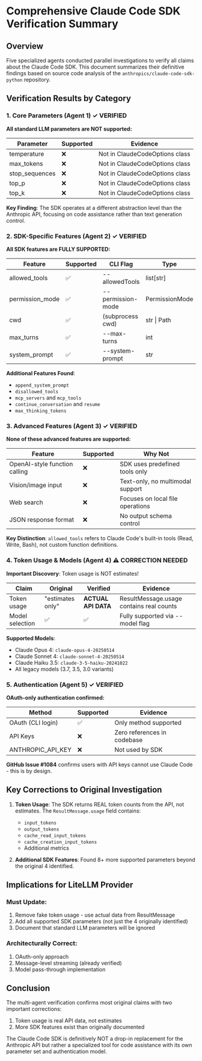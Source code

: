 # Comprehensive Claude Code SDK Verification Summary

## Overview

Five specialized agents conducted parallel investigations to verify all claims about the Claude Code SDK. This document summarizes their definitive findings based on source code analysis of the `anthropics/claude-code-sdk-python` repository.

## Verification Results by Category

### 1. Core Parameters (Agent 1) ✓ VERIFIED

**All standard LLM parameters are NOT supported:**

| Parameter | Supported | Evidence |
|-----------|-----------|----------|
| temperature | ❌ | Not in ClaudeCodeOptions class |
| max_tokens | ❌ | Not in ClaudeCodeOptions class |
| stop_sequences | ❌ | Not in ClaudeCodeOptions class |
| top_p | ❌ | Not in ClaudeCodeOptions class |
| top_k | ❌ | Not in ClaudeCodeOptions class |

**Key Finding**: The SDK operates at a different abstraction level than the Anthropic API, focusing on code assistance rather than text generation control.

### 2. SDK-Specific Features (Agent 2) ✓ VERIFIED

**All SDK features are FULLY SUPPORTED:**

| Feature | Supported | CLI Flag | Type |
|---------|-----------|----------|------|
| allowed_tools | ✅ | --allowedTools | list[str] |
| permission_mode | ✅ | --permission-mode | PermissionMode |
| cwd | ✅ | (subprocess cwd) | str \| Path |
| max_turns | ✅ | --max-turns | int |
| system_prompt | ✅ | --system-prompt | str |

**Additional Features Found**:
- `append_system_prompt`
- `disallowed_tools`
- `mcp_servers` and `mcp_tools`
- `continue_conversation` and `resume`
- `max_thinking_tokens`

### 3. Advanced Features (Agent 3) ✓ VERIFIED

**None of these advanced features are supported:**

| Feature | Supported | Why Not |
|---------|-----------|---------|
| OpenAI-style function calling | ❌ | SDK uses predefined tools only |
| Vision/image input | ❌ | Text-only, no multimodal support |
| Web search | ❌ | Focuses on local file operations |
| JSON response format | ❌ | No output schema control |

**Key Distinction**: `allowed_tools` refers to Claude Code's built-in tools (Read, Write, Bash), not custom function definitions.

### 4. Token Usage & Models (Agent 4) ⚠️ CORRECTION NEEDED

**Important Discovery**: Token usage is NOT estimates!

| Claim | Original | Verified | Evidence |
|-------|----------|----------|----------|
| Token usage | "estimates only" | **ACTUAL API DATA** | ResultMessage.usage contains real counts |
| Model selection | ✅ | ✅ | Fully supported via --model flag |

**Supported Models**:
- Claude Opus 4: `claude-opus-4-20250514`
- Claude Sonnet 4: `claude-sonnet-4-20250514`
- Claude Haiku 3.5: `claude-3-5-haiku-20241022`
- All legacy models (3.7, 3.5, 3.0 variants)

### 5. Authentication (Agent 5) ✓ VERIFIED

**OAuth-only authentication confirmed:**

| Method | Supported | Evidence |
|--------|-----------|----------|
| OAuth (CLI login) | ✅ | Only method supported |
| API Keys | ❌ | Zero references in codebase |
| ANTHROPIC_API_KEY | ❌ | Not used by SDK |

**GitHub Issue #1084** confirms users with API keys cannot use Claude Code - this is by design.

## Key Corrections to Original Investigation

1. **Token Usage**: The SDK returns REAL token counts from the API, not estimates. The `ResultMessage.usage` field contains:
   - `input_tokens`
   - `output_tokens` 
   - `cache_read_input_tokens`
   - `cache_creation_input_tokens`
   - Additional metrics

2. **Additional SDK Features**: Found 8+ more supported parameters beyond the original 4 identified.

## Implications for LiteLLM Provider

### Must Update:
1. Remove fake token usage - use actual data from ResultMessage
2. Add all supported SDK parameters (not just the 4 originally identified)
3. Document that standard LLM parameters will be ignored

### Architecturally Correct:
1. OAuth-only approach
2. Message-level streaming (already verified)
3. Model pass-through implementation

## Conclusion

The multi-agent verification confirms most original claims with two important corrections:
1. Token usage is real API data, not estimates
2. More SDK features exist than originally documented

The Claude Code SDK is definitively NOT a drop-in replacement for the Anthropic API but rather a specialized tool for code assistance with its own parameter set and authentication model.
